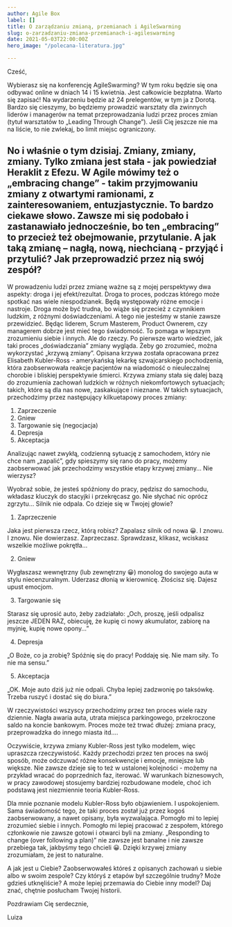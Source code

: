 ```yaml
---
author: Agile Box
label: []
title: O zarządzaniu zmianą, przemianach i AgileSwarming
slug: o-zarzadzaniu-zmiana-przemianach-i-agileswarming
date: 2021-05-03T22:00:00Z
hero_image: "/polecana-literatura.jpg"

---
```


Cześć,

Wybierasz się na konferencję AgileSwarming? W tym roku będzie się ona odbywać online w dniach 14 i 15 kwietnia. Jest całkowicie bezpłatna. Warto się zapisać! Na wydarzeniu będzie aż 24 prelegentów, w tym ja z Dorotą. Bardzo się cieszymy, bo będziemy prowadzić warsztaty dla zwinnych liderów i managerów na temat przeprowadzania ludzi przez proces zmian (tytuł warsztatów to „Leading Through Change”). Jeśli Cię jeszcze nie ma na liście, to nie zwlekaj, bo limit miejsc ograniczony.

## No i właśnie o tym dzisiaj. Zmiany, zmiany, zmiany. Tylko zmiana jest stała - jak powiedział Heraklit z Efezu. W Agile mówimy też o „embracing change” - takim przyjmowaniu zmiany z otwartymi ramionami, z zainteresowaniem, entuzjastycznie. To bardzo ciekawe słowo. Zawsze mi się podobało i zastanawiało jednocześnie, bo ten „embracing” to przecież też obejmowanie, przytulanie. A jak taką zmianę – nagłą, nową, niechcianą - przyjąć i przytulić? Jak przeprowadzić przez nią swój zespół?

W prowadzeniu ludzi przez zmianę ważne są z mojej perspektywy dwa aspekty: droga i jej efekt/rezultat. Droga to proces, podczas którego może spotkać nas wiele niespodzianek. Będą występowały różne emocje i nastroje. Droga może być trudna, bo wiąże się przecież z czynnikiem ludzkim, z różnymi doświadczeniami. A tego nie jesteśmy w stanie zawsze przewidzieć. Będąc liderem, Scrum Masterem, Product Ownerem, czy managerem dobrze jest mieć tego świadomość. To pomaga w lepszym zrozumieniu siebie i innych. Ale do rzeczy. Po pierwsze warto wiedzieć, jak taki proces „doświadczania” zmiany wygląda. Żeby go zrozumieć, można wykorzystać „krzywą zmiany”. Opisana krzywa została opracowana przez Elisabeth Kubler-Ross - amerykańską lekarkę szwajcarskiego pochodzenia, która zaobserwowała reakcje pacjentów na wiadomość o nieuleczalnej chorobie i bliskiej perspektywie śmierci. Krzywa zmiany stała się dalej bazą do zrozumienia zachowań ludzkich w różnych niekomfortowych sytuacjach; takich, które są dla nas nowe, zaskakujące i nieznane. W takich sytuacjach, przechodzimy przez następujący kilkuetapowy proces zmiany:

1. Zaprzeczenie
2. Gniew
3. Targowanie się (negocjacja)
4. Depresja
5. Akceptacja

Analizując nawet zwykłą, codzienną sytuację z samochodem, który nie chce nam „zapalić”, gdy spieszymy się rano do pracy, możemy zaobserwować jak przechodzimy wszystkie etapy krzywej zmiany… Nie wierzysz?

Wyobraź sobie, że jesteś spóźniony do pracy, pędzisz do samochodu, wkładasz kluczyk do stacyjki i przekręcasz go. Nie słychać nic oprócz zgrzytu… Silnik nie odpala. Co dzieje się w Twojej głowie?

1. Zaprzeczenie

Jaka jest pierwsza rzecz, którą robisz? Zapalasz silnik od nowa 😀. I znowu. I znowu. Nie dowierzasz. Zaprzeczasz. Sprawdzasz, klikasz, wciskasz wszelkie możliwe pokrętła…

2. Gniew

Wygłaszasz wewnętrzny (lub zewnętrzny 😀) monolog do swojego auta w stylu niecenzuralnym. Uderzasz dłonią w kierownicę. Złościsz się. Dajesz upust emocjom.

3. Targowanie się

Starasz się uprosić auto, żeby zadziałało: „Och, proszę, jeśli odpalisz jeszcze JEDEN RAZ, obiecuję, że kupię ci nowy akumulator, zabiorę na myjnię, kupię nowe opony…”

4. Depresja

„O Boże, co ja zrobię? Spóźnię się do pracy! Poddaję się. Nie mam siły. To nie ma sensu.”

5. Akceptacja

„OK. Moje auto dziś już nie odpali. Chyba lepiej zadzwonię po taksówkę. Trzeba ruszyć i dostać się do biura.”

W rzeczywistości wszyscy przechodzimy przez ten proces wiele razy dziennie. Nagła awaria auta, utrata miejsca parkingowego, przekroczone saldo na koncie bankowym. Proces może też trwać dłużej: zmiana pracy, przeprowadzka do innego miasta itd.…

Oczywiście, krzywa zmiany Kubler-Ross jest tylko modelem, więc upraszcza rzeczywistość. Każdy przechodzi przez ten proces na swój sposób, może odczuwać różne konsekwencje i emocje, mniejsze lub większe. Nie zawsze dzieje się to też w ustalonej kolejności - możemy na przykład wracać do poprzednich faz, iterować. W warunkach biznesowych, w pracy zawodowej stosujemy bardziej rozbudowane modele, choć ich podstawą jest niezmiennie teoria Kubler-Ross.

Dla mnie poznanie modelu Kubler-Ross było objawieniem. I uspokojeniem. Sama świadomość tego, że taki proces został już przez kogoś zaobserwowany, a nawet opisany, była wyzwalająca. Pomogło mi to lepiej zrozumieć siebie i innych. Pomogło mi lepiej pracować z zespołem, którego członkowie nie zawsze gotowi i otwarci byli na zmiany. „Responding to change (over following a plan)” nie zawsze jest banalne i nie zawsze przebiega tak, jakbyśmy tego chcieli 😀. Dzięki krzywej zmiany zrozumiałam, że jest to naturalne.

A jak jest u Ciebie? Zaobserwowałeś któreś z opisanych zachowań u siebie albo w swoim zespole? Czy któryś z etapów był szczególnie trudny? Może gdzieś utknęliście? A może lepiej przemawia do Ciebie inny model? Daj znać, chętnie posłucham Twojej historii.

Pozdrawiam Cię serdecznie,

Luiza
